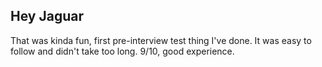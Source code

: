 Hey Jaguar
----------

That was kinda fun, first pre-interview test thing I've done. It was easy to follow and didn't take too long. 9/10, good experience.

